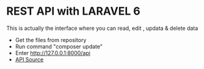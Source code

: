 # REST API with LARAVEL 6

This is actually the interface where you can read, edit , updata & delete data
<br/>

* Get the files from repository
* Run command "composer update"
* Enter http://127.0.0.1:8000/api
* <a href="https://demo.rihffendi.com/data">API Source</a>

